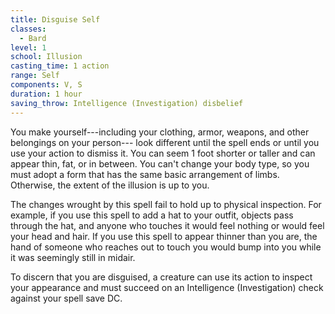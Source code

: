 ```yaml
---
title: Disguise Self
classes:
  - Bard
level: 1
school: Illusion
casting_time: 1 action
range: Self
components: V, S
duration: 1 hour
saving_throw: Intelligence (Investigation) disbelief
---
```


You make yourself---including your clothing, armor, weapons, and other belongings on your person--- look different until the spell ends or until you use your action to dismiss it. You can seem 1 foot shorter or taller and can appear thin, fat, or in between. You can't change your body type, so you must adopt a form that has the same basic arrangement of limbs. Otherwise, the extent of the illusion is up to you.

The changes wrought by this spell fail to hold up to physical inspection. For example, if you use this spell to add a hat to your outfit, objects pass through the hat, and anyone who touches it would feel nothing or would feel your head and hair. If you use this spell to appear thinner than you are, the hand of someone who reaches out to touch you would bump into you while it was seemingly still in midair.

To discern that you are disguised, a creature can use its action to inspect your appearance and must succeed on an Intelligence (Investigation) check against your spell save DC.
